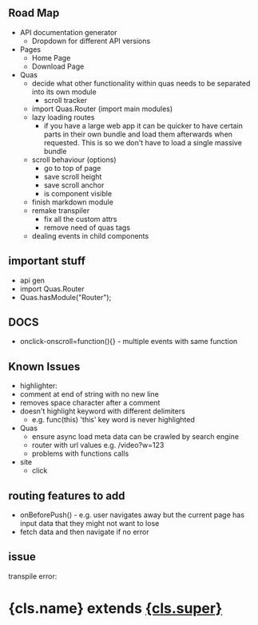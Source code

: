 ## Road Map
* API documentation generator
  * Dropdown for different API versions
* Pages
  * Home Page
  * Download Page
* Quas
  * decide what other functionality within quas needs to be separated into its own module
    * scroll tracker
  * import Quas.Router (import main modules)
  * lazy loading routes
    * if you have a large web app it can be quicker to have certain parts in their own bundle and load them afterwards when requested. This is so we don't have to load a single massive bundle
  * scroll behaviour (options)
    * go to top of page
    * save scroll height
    * save scroll anchor
    * is component visible
  * finish markdown module
  * remake transpiler
    * fix all the custom attrs
    * remove need of quas tags
  * dealing events in child components


## important stuff
* api gen
* import Quas.Router
* Quas.hasModule("Router");

## DOCS
  * onclick-onscroll=function(){} - multiple events with same function

## Known Issues
* highlighter:
 * comment at end of string with no new line
 * removes space character after a comment
 * doesn't highlight keyword with different delimiters
   * e.g. func(this) 'this' key word is never highlighted
* Quas
  * ensure async load meta data can be crawled by search engine
  * router with url values e.g. /video?w=123
  * problems with functions calls
* site
  * click

## routing features to add
* onBeforePush() - e.g. user navigates away but the current page has input data that they might not want to lose
* fetch data and then navigate if no error


## issue
transpile error:
<quas>
  <h1>
    {cls.name}
    <span>
      extends
      <a href="/api/{cls.super}" target="push">{cls.super}</a>
    </span>
  </h1>
</quas>

